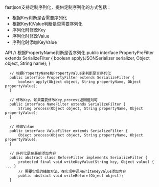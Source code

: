 fastjson支持定制序列化，提供定制序列化的方式包括：
* 根据Key判断是否需要序列化
* 根据Key和Value判断是否需要序列化
* 序列化时修改Key
* 序列化时修改Value
* 序列化时添加KeyValue

API
      // 根据PropertyName判断是否序列化
      public interface PropertyPreFilter extends SerializeFilter {
          boolean apply(JSONSerializer serializer, Object object, String name);
      }
      
      // 根据PropertyName和PropertyValue来判断是否序列化
      public interface PropertyFilter extends SerializeFilter {
          boolean apply(Object object, String propertyName, Object propertyValue);
      }
      
      // 修改Key，如果需要修改Key,process返回值则可
      public interface NameFilter extends SerializeFilter {
          String process(Object object, String propertyName, Object propertyValue);
      }
      
      // 修改Value
      public interface ValueFilter extends SerializeFilter {
          Object process(Object object, String propertyName, Object propertyValue);
      }
      
      // 序列化是在最前添加内容
      public abstract class BeforeFilter implements SerializeFilter {
          protected final void writeKeyValue(String key, Object value) { ... }
          // 需要实现的抽象方法，在实现中调用writeKeyValue添加内容
          public abstract void writeBefore(Object object);
      }
      
